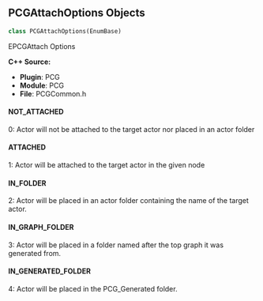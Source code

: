 ## PCGAttachOptions Objects

```python
class PCGAttachOptions(EnumBase)
```

EPCGAttach Options

**C++ Source:**

- **Plugin**: PCG
- **Module**: PCG
- **File**: PCGCommon.h

<a id="unreal.PCGAttachOptions.NOT_ATTACHED"></a>

#### NOT_ATTACHED

0: Actor will not be attached to the target actor nor placed in an actor folder

<a id="unreal.PCGAttachOptions.ATTACHED"></a>

#### ATTACHED

1: Actor will be attached to the target actor in the given node

<a id="unreal.PCGAttachOptions.IN_FOLDER"></a>

#### IN_FOLDER

2: Actor will be placed in an actor folder containing the name of the target actor.

<a id="unreal.PCGAttachOptions.IN_GRAPH_FOLDER"></a>

#### IN_GRAPH_FOLDER

3: Actor will be placed in a folder named after the top graph it was generated from.

<a id="unreal.PCGAttachOptions.IN_GENERATED_FOLDER"></a>

#### IN_GENERATED_FOLDER

4: Actor will be placed in the PCG_Generated folder.

<a id="unreal.PCGGetDataFromActorMode"></a>